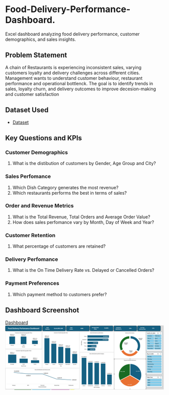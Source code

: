 # Food-Delivery-Performance-Dashboard.
Excel dashboard analyzing food delivery performance, customer demographics, and sales insights.

## Problem Statement
A chain of Restaurants is experiencing inconsistent sales, varying customers loyalty and delivery challenges across different cities.
Management wants to understand customer behaviour, restaurant performance and operational bottlenck.
The goal is to identify trends in sales, loyalty churn, and delivery outcomes to improve decesion-making and customer satisfaction

## Dataset Used
- <a href = "https://github.com/MuguroNgugi/Food-Delivery-Performance-Dashboard./blob/main/Foodpanda%20Analysis%20Dataset..xlsx"> Dataset </a>

## Key Questions and KPIs
### Customer Demographics
1. What is the distibution of customers by Gender, Age Group and City?

### Sales Perfomance
1. Which Dish Category generates the most revenue?
2. Which restaurants performs the best in terms of sales?

### Order and Revenue Metrics
1. What is the Total Revenue, Total Orders and Average Order Value?
2. How does sales perfomance vary by Month, Day of Week and Year?

### Customer Retention
1. What percentage of customers are retained?

### Delivery Perfomance
1. What is the On Time Delivery Rate vs. Delayed or Cancelled Orders?

### Payment Preferences
1. Which payment method to customers prefer?

## Dashboard Screenshot
<a href = "https://github.com/MuguroNgugi/Food-Delivery-Performance-Dashboard./blob/main/Dashboard%20Screenshot.png"> Dashboard </a>
<img src="Dashboard Screenshot.png" alt="Dashboard Screenshot" width="1000"/>




